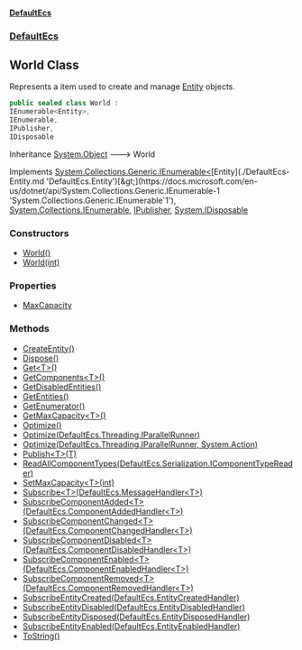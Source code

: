 #### [DefaultEcs](./index.md 'index')
### [DefaultEcs](./DefaultEcs.md 'DefaultEcs')
## World Class
Represents a item used to create and manage [Entity](./DefaultEcs-Entity.md 'DefaultEcs.Entity') objects.  
```csharp
public sealed class World :
IEnumerable<Entity>,
IEnumerable,
IPublisher,
IDisposable
```
Inheritance [System.Object](https://docs.microsoft.com/en-us/dotnet/api/System.Object 'System.Object') &#129106; World  

Implements [System.Collections.Generic.IEnumerable&lt;](https://docs.microsoft.com/en-us/dotnet/api/System.Collections.Generic.IEnumerable-1 'System.Collections.Generic.IEnumerable`1')[Entity](./DefaultEcs-Entity.md 'DefaultEcs.Entity')[&gt;](https://docs.microsoft.com/en-us/dotnet/api/System.Collections.Generic.IEnumerable-1 'System.Collections.Generic.IEnumerable`1'), [System.Collections.IEnumerable](https://docs.microsoft.com/en-us/dotnet/api/System.Collections.IEnumerable 'System.Collections.IEnumerable'), [IPublisher](./DefaultEcs-IPublisher.md 'DefaultEcs.IPublisher'), [System.IDisposable](https://docs.microsoft.com/en-us/dotnet/api/System.IDisposable 'System.IDisposable')  
### Constructors
- [World()](./DefaultEcs-World-World().md 'DefaultEcs.World.World()')
- [World(int)](./DefaultEcs-World-World(int).md 'DefaultEcs.World.World(int)')
### Properties
- [MaxCapacity](./DefaultEcs-World-MaxCapacity.md 'DefaultEcs.World.MaxCapacity')
### Methods
- [CreateEntity()](./DefaultEcs-World-CreateEntity().md 'DefaultEcs.World.CreateEntity()')
- [Dispose()](./DefaultEcs-World-Dispose().md 'DefaultEcs.World.Dispose()')
- [Get&lt;T&gt;()](./DefaultEcs-World-Get-T-().md 'DefaultEcs.World.Get&lt;T&gt;()')
- [GetComponents&lt;T&gt;()](./DefaultEcs-World-GetComponents-T-().md 'DefaultEcs.World.GetComponents&lt;T&gt;()')
- [GetDisabledEntities()](./DefaultEcs-World-GetDisabledEntities().md 'DefaultEcs.World.GetDisabledEntities()')
- [GetEntities()](./DefaultEcs-World-GetEntities().md 'DefaultEcs.World.GetEntities()')
- [GetEnumerator()](./DefaultEcs-World-GetEnumerator().md 'DefaultEcs.World.GetEnumerator()')
- [GetMaxCapacity&lt;T&gt;()](./DefaultEcs-World-GetMaxCapacity-T-().md 'DefaultEcs.World.GetMaxCapacity&lt;T&gt;()')
- [Optimize()](./DefaultEcs-World-Optimize().md 'DefaultEcs.World.Optimize()')
- [Optimize(DefaultEcs.Threading.IParallelRunner)](./DefaultEcs-World-Optimize(DefaultEcs-Threading-IParallelRunner).md 'DefaultEcs.World.Optimize(DefaultEcs.Threading.IParallelRunner)')
- [Optimize(DefaultEcs.Threading.IParallelRunner, System.Action)](./DefaultEcs-World-Optimize(DefaultEcs-Threading-IParallelRunner_System-Action).md 'DefaultEcs.World.Optimize(DefaultEcs.Threading.IParallelRunner, System.Action)')
- [Publish&lt;T&gt;(T)](./DefaultEcs-World-Publish-T-(T).md 'DefaultEcs.World.Publish&lt;T&gt;(T)')
- [ReadAllComponentTypes(DefaultEcs.Serialization.IComponentTypeReader)](./DefaultEcs-World-ReadAllComponentTypes(DefaultEcs-Serialization-IComponentTypeReader).md 'DefaultEcs.World.ReadAllComponentTypes(DefaultEcs.Serialization.IComponentTypeReader)')
- [SetMaxCapacity&lt;T&gt;(int)](./DefaultEcs-World-SetMaxCapacity-T-(int).md 'DefaultEcs.World.SetMaxCapacity&lt;T&gt;(int)')
- [Subscribe&lt;T&gt;(DefaultEcs.MessageHandler&lt;T&gt;)](./DefaultEcs-World-Subscribe-T-(DefaultEcs-MessageHandler-T-).md 'DefaultEcs.World.Subscribe&lt;T&gt;(DefaultEcs.MessageHandler&lt;T&gt;)')
- [SubscribeComponentAdded&lt;T&gt;(DefaultEcs.ComponentAddedHandler&lt;T&gt;)](./DefaultEcs-World-SubscribeComponentAdded-T-(DefaultEcs-ComponentAddedHandler-T-).md 'DefaultEcs.World.SubscribeComponentAdded&lt;T&gt;(DefaultEcs.ComponentAddedHandler&lt;T&gt;)')
- [SubscribeComponentChanged&lt;T&gt;(DefaultEcs.ComponentChangedHandler&lt;T&gt;)](./DefaultEcs-World-SubscribeComponentChanged-T-(DefaultEcs-ComponentChangedHandler-T-).md 'DefaultEcs.World.SubscribeComponentChanged&lt;T&gt;(DefaultEcs.ComponentChangedHandler&lt;T&gt;)')
- [SubscribeComponentDisabled&lt;T&gt;(DefaultEcs.ComponentDisabledHandler&lt;T&gt;)](./DefaultEcs-World-SubscribeComponentDisabled-T-(DefaultEcs-ComponentDisabledHandler-T-).md 'DefaultEcs.World.SubscribeComponentDisabled&lt;T&gt;(DefaultEcs.ComponentDisabledHandler&lt;T&gt;)')
- [SubscribeComponentEnabled&lt;T&gt;(DefaultEcs.ComponentEnabledHandler&lt;T&gt;)](./DefaultEcs-World-SubscribeComponentEnabled-T-(DefaultEcs-ComponentEnabledHandler-T-).md 'DefaultEcs.World.SubscribeComponentEnabled&lt;T&gt;(DefaultEcs.ComponentEnabledHandler&lt;T&gt;)')
- [SubscribeComponentRemoved&lt;T&gt;(DefaultEcs.ComponentRemovedHandler&lt;T&gt;)](./DefaultEcs-World-SubscribeComponentRemoved-T-(DefaultEcs-ComponentRemovedHandler-T-).md 'DefaultEcs.World.SubscribeComponentRemoved&lt;T&gt;(DefaultEcs.ComponentRemovedHandler&lt;T&gt;)')
- [SubscribeEntityCreated(DefaultEcs.EntityCreatedHandler)](./DefaultEcs-World-SubscribeEntityCreated(DefaultEcs-EntityCreatedHandler).md 'DefaultEcs.World.SubscribeEntityCreated(DefaultEcs.EntityCreatedHandler)')
- [SubscribeEntityDisabled(DefaultEcs.EntityDisabledHandler)](./DefaultEcs-World-SubscribeEntityDisabled(DefaultEcs-EntityDisabledHandler).md 'DefaultEcs.World.SubscribeEntityDisabled(DefaultEcs.EntityDisabledHandler)')
- [SubscribeEntityDisposed(DefaultEcs.EntityDisposedHandler)](./DefaultEcs-World-SubscribeEntityDisposed(DefaultEcs-EntityDisposedHandler).md 'DefaultEcs.World.SubscribeEntityDisposed(DefaultEcs.EntityDisposedHandler)')
- [SubscribeEntityEnabled(DefaultEcs.EntityEnabledHandler)](./DefaultEcs-World-SubscribeEntityEnabled(DefaultEcs-EntityEnabledHandler).md 'DefaultEcs.World.SubscribeEntityEnabled(DefaultEcs.EntityEnabledHandler)')
- [ToString()](./DefaultEcs-World-ToString().md 'DefaultEcs.World.ToString()')
